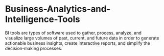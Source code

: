 # Business-Analytics-and-Intelligence-Tools
BI tools are types of software used to gather, process, analyze, and visualize large volumes of past, current, and future data in order to generate actionable business insights, create interactive reports, and simplify the decision-making processes.
